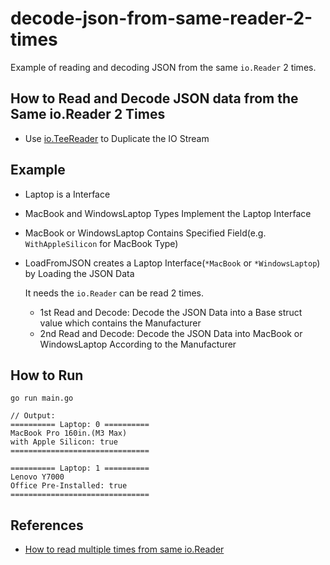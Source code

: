 # decode-json-from-same-reader-2-times

Example of reading and decoding JSON from the same `io.Reader` 2 times.

## How to Read and Decode JSON data from the Same io.Reader 2 Times
* Use [io.TeeReader](https://pkg.go.dev/io#TeeReader) to Duplicate the IO Stream

## Example
* Laptop is a Interface
* MacBook and WindowsLaptop Types Implement the Laptop Interface
* MacBook or WindowsLaptop Contains Specified Field(e.g. `WithAppleSilicon` for MacBook Type)
* LoadFromJSON creates a Laptop Interface(`*MacBook` or `*WindowsLaptop`) by Loading the JSON Data

  It needs the `io.Reader` can be read 2 times.
  * 1st Read and Decode: Decode the JSON Data into a Base struct value which contains the Manufacturer
  * 2nd Read and Decode: Decode the JSON Data into MacBook or WindowsLaptop According to the Manufacturer

## How to Run
```
go run main.go

// Output:
========== Laptop: 0 ==========
MacBook Pro 160in.(M3 Max)
with Apple Silicon: true
===============================

========== Laptop: 1 ==========
Lenovo Y7000
Office Pre-Installed: true
===============================
```

## References
* [How to read multiple times from same io.Reader](https://stackoverflow.com/questions/39791021/how-to-read-multiple-times-from-same-io-reader)
